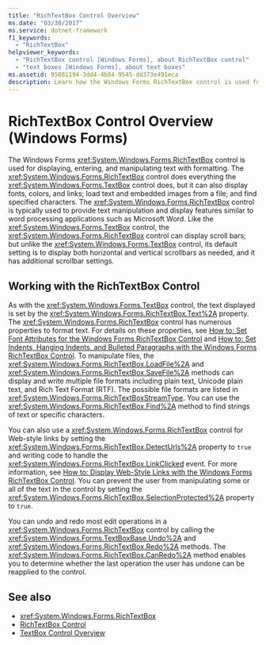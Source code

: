 ```yaml
---
title: "RichTextBox Control Overview"
ms.date: "03/30/2017"
ms.service: dotnet-framework
f1_keywords: 
  - "RichTextBox"
helpviewer_keywords: 
  - "RichTextBox control [Windows Forms], about RichTextBox control"
  - "text boxes [Windows Forms], about text boxes"
ms.assetid: 95081194-3dd4-4b84-9545-dd373e491eca
description: Learn how the Windows Forms RichTextBox control is used for displaying, entering, and manipulating text with formatting.
---
```

# RichTextBox Control Overview (Windows Forms)

The Windows Forms <xref:System.Windows.Forms.RichTextBox> control is used for displaying, entering, and manipulating text with formatting. The <xref:System.Windows.Forms.RichTextBox> control does everything the <xref:System.Windows.Forms.TextBox> control does, but it can also display fonts, colors, and links; load text and embedded images from a file; and find specified characters. The <xref:System.Windows.Forms.RichTextBox> control is typically used to provide text manipulation and display features similar to word processing applications such as Microsoft Word. Like the <xref:System.Windows.Forms.TextBox> control, the <xref:System.Windows.Forms.RichTextBox> control can display scroll bars; but unlike the <xref:System.Windows.Forms.TextBox> control, its default setting is to display both horizontal and vertical scrollbars as needed, and it has additional scrollbar settings.  
  
## Working with the RichTextBox Control  

 As with the <xref:System.Windows.Forms.TextBox> control, the text displayed is set by the <xref:System.Windows.Forms.RichTextBox.Text%2A> property. The <xref:System.Windows.Forms.RichTextBox> control has numerous properties to format text. For details on these properties, see [How to: Set Font Attributes for the Windows Forms RichTextBox Control](how-to-set-font-attributes-for-the-windows-forms-richtextbox-control.md) and [How to: Set Indents, Hanging Indents, and Bulleted Paragraphs with the Windows Forms RichTextBox Control](set-indents-hanging-indents-bulleted-paragraphs-with-wf-richtextbox.md). To manipulate files, the <xref:System.Windows.Forms.RichTextBox.LoadFile%2A> and <xref:System.Windows.Forms.RichTextBox.SaveFile%2A> methods can display and write multiple file formats including plain text, Unicode plain text, and Rich Text Format (RTF). The possible file formats are listed in <xref:System.Windows.Forms.RichTextBoxStreamType>. You can use the <xref:System.Windows.Forms.RichTextBox.Find%2A> method to find strings of text or specific characters.  
  
 You can also use a <xref:System.Windows.Forms.RichTextBox> control for Web-style links by setting the <xref:System.Windows.Forms.RichTextBox.DetectUrls%2A> property to `true` and writing code to handle the <xref:System.Windows.Forms.RichTextBox.LinkClicked> event. For more information, see [How to: Display Web-Style Links with the Windows Forms RichTextBox Control](how-to-display-web-style-links-with-the-windows-forms-richtextbox-control.md). You can prevent the user from manipulating some or all of the text in the control by setting the <xref:System.Windows.Forms.RichTextBox.SelectionProtected%2A> property to `true`.  
  
 You can undo and redo most edit operations in a <xref:System.Windows.Forms.RichTextBox> control by calling the <xref:System.Windows.Forms.TextBoxBase.Undo%2A> and <xref:System.Windows.Forms.RichTextBox.Redo%2A> methods. The <xref:System.Windows.Forms.RichTextBox.CanRedo%2A> method enables you to determine whether the last operation the user has undone can be reapplied to the control.  
  
## See also

- <xref:System.Windows.Forms.RichTextBox>
- [RichTextBox Control](richtextbox-control-windows-forms.md)
- [TextBox Control Overview](textbox-control-overview-windows-forms.md)
